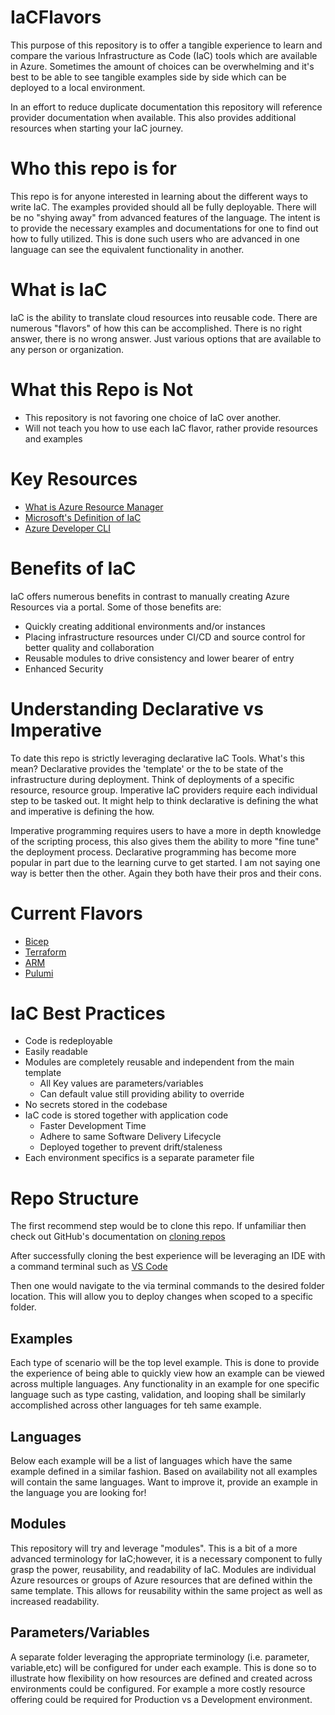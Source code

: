 # IaCFlavors
This purpose of this repository is to offer a tangible experience to learn and compare the various Infrastructure as Code (IaC) tools which are available in Azure. Sometimes the amount of choices can be overwhelming and it's best to be able to see tangible examples side by side which can be deployed to a local environment. 

In an effort to reduce duplicate documentation this repository will reference provider documentation when available. This also provides additional resources when starting your IaC journey.

# Who this repo is for
This repo is for anyone interested in learning about the different ways to write IaC. The examples provided should all be fully deployable. There will be no "shying away" from advanced features of the language. The intent is to provide the necessary examples and documentations for one to find out how to fully utilized. This is done such users who are advanced in one language can see the equivalent functionality in another.

# What is IaC
IaC is the ability to translate cloud resources into reusable code. There are numerous "flavors" of how this can be accomplished. There is no right answer, there is no wrong answer. Just various options that are available to any person or organization.

# What this Repo is Not
- This repository is not favoring one choice of IaC over another.
- Will not teach you how to use each IaC flavor, rather provide resources and examples

# Key Resources
- [What is Azure Resource Manager](https://docs.microsoft.com/en-us/azure/azure-resource-manager/management/overview)
- [Microsoft's Definition of IaC](https://docs.microsoft.com/en-us/dotnet/architecture/cloud-native/infrastructure-as-code)
- [Azure Developer CLI](https://docs.microsoft.com/en-us/azure/developer/azure-developer-cli/)

# Benefits of IaC
IaC offers numerous benefits in contrast to manually creating Azure Resources via a portal. Some of those benefits are:
- Quickly creating additional environments and/or instances
- Placing infrastructure resources under CI/CD and source control for better quality and collaboration
- Reusable modules to drive consistency and lower bearer of entry
- Enhanced Security

# Understanding Declarative vs Imperative  
To date this repo is strictly leveraging declarative IaC Tools. What's this mean? Declarative provides the 'template' or the to be state of the infrastructure during deployment. Think of deployments of a specific resource, resource group. Imperative IaC providers require each individual step to be tasked out. It might help to think declarative is defining the what and imperative is defining the how.

Imperative programming requires users to have a more in depth knowledge of the scripting process, this also gives them the ability to more "fine tune" the deployment process. Declarative programming has become more popular in part due to the learning curve to get started. I am not saying one way is better then the other. Again they both have their pros and their cons.

# Current Flavors
- [Bicep](documentation/bicep.md)
- [Terraform](documentation/terraform.md)
- [ARM](documentation/ARM.md)
- [Pulumi](documentation/pulumi.md)

# IaC Best Practices
- Code is redeployable
- Easily readable
- Modules are completely reusable and independent from the main template
  - All Key values are parameters/variables
  - Can default value still providing ability to override
- No secrets stored in the codebase
- IaC code is stored together with application code
  - Faster Development Time
  - Adhere to same Software Delivery Lifecycle
  - Deployed together to prevent drift/staleness
- Each environment specifics is a separate parameter file

# Repo Structure
The first recommend step would be to clone this repo. If unfamiliar then check out GitHub's documentation on [cloning repos](https://docs.github.com/en/repositories/creating-and-managing-repositories/cloning-a-repository)

After successfully cloning the best experience will be leveraging an IDE with a command terminal such as [VS Code](https://code.visualstudio.com/download)

Then one would navigate to the via terminal commands to the desired folder location. This will allow you to deploy changes when scoped to a specific folder.

## Examples
Each type of scenario will be the top level example. This is done to provide the experience of being able to quickly view how an example can be viewed across multiple languages. Any functionality in an example for one specific language such as type casting, validation, and looping shall be similarly accomplished across other languages for teh same example. 

## Languages
Below each example will be a list of languages which have the same example defined in a similar fashion. Based on availability not all examples will contain the same languages. Want to improve it, provide an example in the language you are looking for!

## Modules
This repository will try and leverage "modules". This is a bit of a more advanced terminology for IaC;however, it is a necessary component to fully grasp the power, reusability, and readability of IaC. Modules are individual Azure resources or groups of Azure resources that are defined within the same template. This allows for reusability within the same project as well as increased readability.

## Parameters/Variables
A separate folder leveraging the appropriate terminology (i.e. parameter, variable,etc) will be configured for under each example. This is done so to illustrate how flexibility on how resources are defined and created across environments could be configured. For example a more costly resource offering could be required for Production vs a Development environment.
